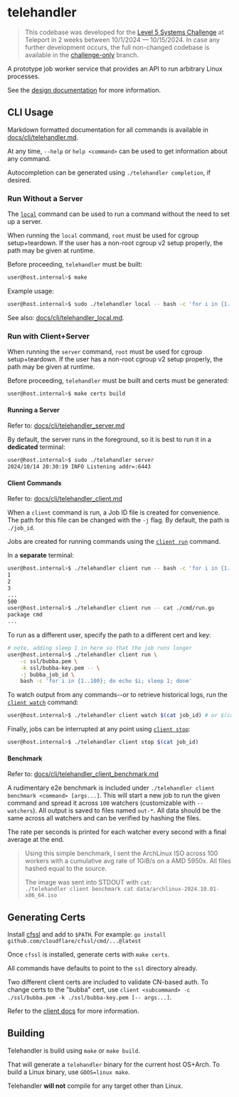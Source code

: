 # telehandler

> This codebase was developed for the [Level 5 Systems Challenge](https://github.com/gravitational/careers/blob/da6d4d1854f3814c6a9873c8ae17220008bdfebe/challenges/systems/challenge-1.md)
> at Teleport in 2 weeks between 10/1/2024 &mdash; 10/15/2024. In case any further development occurs, the full non-changed codebase is available in the
> [challenge-only](https://github.com/drrev/telehandler/tree/challenge-only) branch.

A prototype job worker service that provides an API to run arbitrary Linux processes.

See the [design documentation](docs/design.md) for more information.

## CLI Usage

Markdown formatted documentation for all commands is available in [docs/cli/telehandler.md](docs/cli/telehandler.md).

At any time, `--help` or `help <command>` can be used to get information about any command.

Autocompletion can be generated using `./telehandler completion`, if desired.

### Run Without a Server

The [`local`](docs/cli/telehandler_local.md) command can be used to run a command without the need to set up a server.

When running the `local` command, `root` must be used for cgroup setup+teardown. If
the user has a non-root cgroup v2 setup properly, the path may be given at runtime.

Before proceeding, `telehandler` must be built:

```bash
user@host.internal>$ make
```

Example usage:

```bash
user@host.internal>$ sudo ./telehandler local -- bash -c 'for i in {1..500}; do echo $i; done'
```

See also: [docs/cli/telehandler_local.md](docs/cli/telehandler_local.md).

### Run with Client+Server

When running the `server` command, `root` must be used for cgroup setup+teardown. If
the user has a non-root cgroup v2 setup properly, the path may be given at runtime.

Before proceeding, `telehandler` must be built and certs must be generated:


```bash
user@host.internal>$ make certs build
```

#### Running a Server

Refer to: [docs/cli/telehandler_server.md](docs/cli/telehandler_server.md)

By default, the server runs in the foreground, so it is best to run it in a **dedicated** terminal:

```bash
user@host.internal>$ sudo ./telehandler server
2024/10/14 20:30:19 INFO Listening addr=:6443
```

#### Client Commands

Refer to: [docs/cli/telehandler_client.md](docs/cli/telehandler_client.md)

When a `client` command is run, a Job ID file is created for convenience. The path for this file can be changed with the `-j` flag.
By default, the path is `./job_id`.

Jobs are created for running commands using the [`client run`](docs/cli/telehandler_client_run.md) command.

In a **separate** terminal:
```bash
user@host.internal>$ ./telehandler client run -- bash -c 'for i in {1..500}; do echo $i; done'
1
2
3
...
500
user@host.internal>$ ./telehandler client run -- cat ./cmd/run.go
package cmd
...
```

To run as a different user, specify the path to a different cert and key:
```bash
# note, adding sleep 1 in here so that the job runs longer
user@host.internal>$ ./telehandler client run \
    -c ssl/bubba.pem \
    -k ssl/bubba-key.pem -- \
    -j bubba_job_id \
    bash -c 'for i in {1..100}; do echo $i; sleep 1; done'
```

To watch output from any commands--or to retrieve historical logs, run the [`client watch`](docs/cli/telehandler_client_watch.md) command:
```bash
user@host.internal>$ ./telehandler client watch $(cat job_id) # or $(cat bubba_job_id) to use the ID above
```

Finally, jobs can be interrupted at any point using [`client stop`](docs/cli/telehandler_client_stop.md):
```bash
user@host.internal>$ ./telehandler client stop $(cat job_id)
```

#### Benchmark

Refer to: [docs/cli/telehandler_client_benchmark.md](docs/cli/telehandler_client_benchmark.md)

A rudimentary e2e benchmark is included under `./telehandler client benchmark <command> [args...]`. This will start a new job to run the given command and spread it across `100` watchers (customizable with `--watchers`).
All output is saved to files named `out-*`. All data should be the same across all watchers and can be verified by hashing the files.

The rate per seconds is printed for each watcher every second with a final average at the end.

> Using this simple benchmark, I sent the ArchLinux ISO across 100 workers with a cumulative avg rate of 1GiB/s on a AMD 5950x. All files hashed equal to the source.
> 
> The image was sent into STDOUT with `cat`:   
> `./telehandler client benchmark cat data/archlinux-2024.10.01-x86_64.iso`

## Generating Certs

Install [cfssl](https://github.com/cloudflare/cfssl) and add to `$PATH`. For example: `go install github.com/cloudflare/cfssl/cmd/...@latest`

Once `cfssl` is installed, generate certs with `make certs`.

All commands have defaults to point to the `ssl` directory already.

Two different client certs are included to validate CN-based auth. To change certs to the "bubba" cert, use `client <subcommand> -c ./ssl/bubba.pem -k ./ssl/bubba-key.pem [-- args...]`. 

Refer to the [client docs](./docs/cli/telehandler_client.md) for more information.

## Building

Telehandler is build using `make` or `make build`.

That will generate a `telehandler` binary for the current host OS+Arch. To build a Linux binary, use `GOOS=linux make`.

Telehandler **will not** compile for any target other than Linux.

